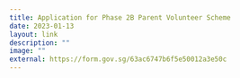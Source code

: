 ```yaml
---
title: Application for Phase 2B Parent Volunteer Scheme
date: 2023-01-13
layout: link
description: ""
image: ""
external: https://form.gov.sg/63ac6747b6f5e50012a3e50c
---
```

